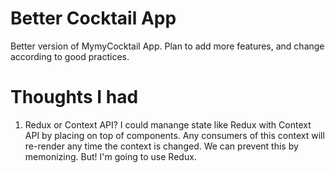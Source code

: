 # Better Cocktail App
Better version of MymyCocktail App. 
Plan to add more features, and change according to good practices.

# Thoughts I had 
1. Redux or Context API?
    I could manange state like Redux with Context API by placing on top of components. Any consumers of this context will re-render any time the context is changed. We can prevent this by memonizing.
    But! I'm going to use Redux. 